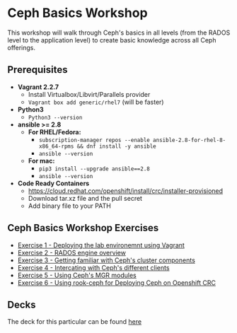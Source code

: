 # Ceph Basics Workshop

This workshop will walk through Ceph's basics in all levels (from the RADOS level to the application level) to create basic knowledge across all Ceph offerings.

## Prerequisites

* **Vagrant 2.2.7**
  * Install Virtualbox/Libvirt/Parallels provider
  * `Vagrant box add generic/rhel7` (will be faster)
* **Python3**
  * `Python3 --version`
* **ansible >= 2.8**
  * **For RHEL/Fedora:**
    * `subscription-manager repos --enable ansible-2.8-for-rhel-8-x86_64-rpms && dnf install -y ansible`
    * `ansible --version`
  * **For mac:**
    * `pip3 install --upgrade ansible==2.8`
    * `ansible --version`
* **Code Ready Containers**
  * https://cloud.redhat.com/openshift/install/crc/installer-provisioned
  * Download tar.xz file and the pull secret
  * Add binary file to your PATH


## Ceph Basics Workshop Exercises

- [Exercise 1 - Deploying the lab environemnt using Vagrant](./1-deploying-ceph-vagrant/)
- [Exercise 2 - RADOS engine overview](./2-ceph-rados-overview/)
- [Exercise 3 - Getting familiar with Ceph's cluster components](./3-cluster-components/)
- [Exercise 4 - Intercating with Ceph's different clients](./4-ceph-clients/)
- [Exercise 5 - Using Ceph's MGR modules](./5-mgr-modules/)
- [Exercise 6 - Using rook-ceph for Deploying Ceph on Openshift CRC](./6-rook-ceph/)

## Decks 

The deck for this particular can be found [here](https://drive.google.com/file/d/1Hx7GJ1bjT3XjEejQ-SN_mm-2t_1iMIcn/view?usp=sharing)

